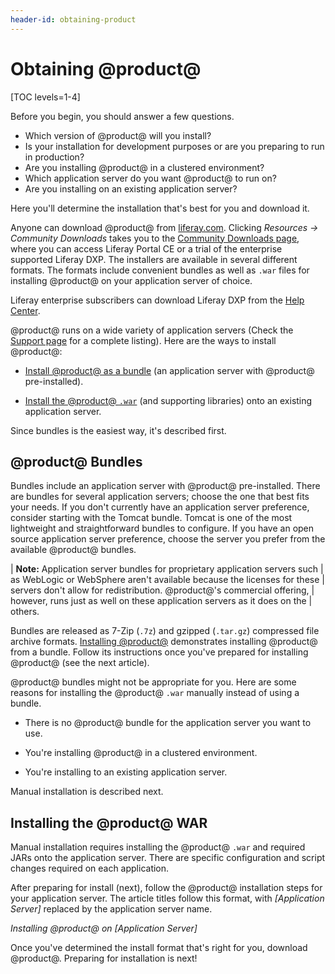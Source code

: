 ```yaml
---
header-id: obtaining-product
---
```


# Obtaining @product@

[TOC levels=1-4]

Before you begin, you should answer a few questions. 

-   Which version of @product@ will you install?
-   Is your installation for development purposes or are you preparing to run in
    production?
-   Are you installing @product@ in a clustered environment? 
-   Which application server do you want @product@ to run on?
-   Are you installing on an existing application server? 

Here you'll determine the installation that's best for you and download it. 

Anyone can download @product@ from
[liferay.com](https://www.liferay.com).
Clicking *Resources &rarr; Community Downloads* takes you to the
[Community Downloads page](https://www.liferay.com/downloads-community),
where you can access Liferay Portal CE or a trial of the enterprise supported
Liferay DXP. The installers are available in several different formats. The
formats include convenient bundles as well as `.war` files for installing
@product@ on your application server of choice. 

Liferay enterprise subscribers can download Liferay DXP from the
[Help Center](https://help.liferay.com/hc). 

@product@ runs on a wide variety of application servers (Check the
[Support page](https://help.liferay.com/hc/categories/360000894391-Product-Support)
for a complete listing). Here are the ways to install @product@:

-   [Install @product@ as a bundle](#product-bundles)
    (an application server with @product@ pre-installed).

-   [Install the @product@ `.war`](#installing-the-product-war)
    (and supporting libraries) onto an existing application server.

Since bundles is the easiest way, it's described first. 

## @product@ Bundles 

Bundles include an application server with @product@ pre-installed. There are
bundles for several application servers; choose the one that best fits your
needs. If you don't currently have an application server preference, consider
starting with the Tomcat bundle. Tomcat is one of the most lightweight and
straightforward bundles to configure. If you have an open source application
server preference, choose the server you prefer from the available @product@
bundles. 

| **Note:** Application server bundles for proprietary application servers such
| as WebLogic or WebSphere aren't available because the licenses for these
| servers don't allow for redistribution. @product@'s commercial offering,
| however, runs just as well on these application servers as it does on the
| others. 

Bundles are released as 7-Zip (`.7z`) and gzipped (`.tar.gz`) compressed file
archive formats. 
[Installing @product@](/docs/7-2/deploy/-/knowledge_base/deploy/installing-product)
demonstrates installing @product@ from a bundle. Follow its instructions once
you've prepared for installing @product@ (see the next article). 

@product@ bundles might not be appropriate for you. Here are some reasons for
installing the @product@ `.war` manually instead of using a bundle. 

-   There is no @product@ bundle for the application server you want to use. 

-   You're installing @product@ in a clustered environment. 

-   You're installing to an existing application server.

Manual installation is described next. 

## Installing the @product@ WAR

Manual installation requires installing the @product@ `.war` and required JARs
onto the application server. There are specific configuration and script changes
required on each application.

After preparing for install (next), follow the @product@ installation steps for
your application server. The article titles follow this format, with
*[Application Server]* replaced by the application server name. 

*Installing @product@ on [Application Server]*

Once you've determined the install format that's right for you, download
@product@. Preparing for installation is next!
